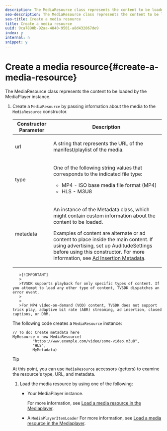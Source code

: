 ```yaml
---
description: The MediaResource class represents the content to be loaded by the MediaPlayer instance.
seo-description: The MediaResource class represents the content to be loaded by the MediaPlayer instance.
seo-title: Create a media resource
title: Create a media resource
uuid: 9ca7890b-92aa-4840-9501-a8d432867de9
index: y
internal: n
snippet: y
---
```


# Create a media resource{#create-a-media-resource}

The MediaResource class represents the content to be loaded by the MediaPlayer instance.

1. Create a `MediaResource` by passing information about the media to the `MediaResource` constructor.

    <table id="table_DD0D5D9129D54F73881399B9B4FF546A"> 
 <thead> 
  <tr> 
   <th colname="col1" class="entry"> Constructor Parameter </th> 
   <th colname="col2" class="entry"> Description </th> 
  </tr>
 </thead>
 <tbody> 
  <tr> 
   <td colname="col1"><span class="codeph"> url</span> </td> 
   <td colname="col2"> <p>A string that represents the URL of the manifest/playlist of the media. </p> </td> 
  </tr> 
  <tr> 
   <td colname="col1"><span class="codeph"> type</span> </td> 
   <td colname="col2"> <p>One of the following string values that corresponds to the indicated file type: 
     <ul id="ul_7512E90B7B294EF9BFBA2D68DE678CBB"> 
      <li id="li_AA84434E84184A3D909552794B425ABD"><span class="codeph"> MP4</span> - ISO base media file format (MP4) </li> 
      <li id="li_8A2F3752569344B59EE30303A8393488"><span class="codeph"> HLS</span> - M3U8 </li> 
     </ul> </p> </td> 
  </tr> 
  <tr> 
   <td colname="col1"><span class="codeph"> metadata</span> </td> 
   <td colname="col2"> <p>An instance of the <span class="codeph"> Metadata</span> class, which might contain custom information about the content to be loaded. </p> <p>Examples of content are alternate or ad content to place inside the main content. If using advertising, set up <span class="codeph"> AuditudeSettings</span> before using this constructor. For more information, see <a href="../../ad-insertion/ad-insertion-metadata/c-psdk-dhls-1.4-ad-insertion-metadata.md" format="dita" scope="local"> Ad Insertion Metadata</a>. </p> </td> 
  </tr> 
 </tbody> 
</table>

       >[!IMPORTANT]
       >
       >TVSDK supports playback for only specific types of content. If you attempt to load any other type of content, TVSDK dispatches an error event. 
       >
       >
       >For MP4 video-on-demand (VOD) content, TVSDK does not support trick play, adaptive bit rate (ABR) streaming, ad insertion, closed captions, or DRM.

   The following code creates a `MediaResource` instance:

   ```
   // To do: Create metadata here
   MyResource = new MediaResource(
            "https://www.example.com/video/some-video.m3u8", 
            "HLS",
            MyMetadata)
   ```

   >[!TIP]
   >
   >At this point, you can use `MediaResource` accessors (getters) to examine the resource's type, URL, and metadata.

1. Load the media resource by using one of the following:

    * Your MediaPlayer instance.

      For more information, see [Load a media resource in the Mediaplayer](../../t-psdk-dhls-1.4-configure/c-psdk-dhls-1.4-mediaplayer-initialize-for-video/t-psdk-dhls-1.4-media-resource-load.md). 
    * A `MediaPlayerItemLoader` For more information, see [Load a media resource in the Mediaplayer](../../t-psdk-dhls-1.4-configure/c-psdk-dhls-1.4-mediaplayer-initialize-for-video/t-psdk-dhls-1.4-media-resource-load.md).

